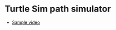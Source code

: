 # Turtle Sim path simulator
- [Sample video](https://drive.google.com/file/d/1JpuXiMQQ-yyfap0RDyzLLt7C3pWQvNZN/view?usp=drive_link)